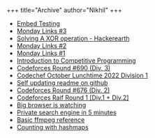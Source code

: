 +++
title="Archive"
author="Nikhil"
+++



- [Embed Testing](/posts/embed)
- [Monday Links #3](/posts/links3)
- [Solving A XOR operation - Hackerearth](/posts/xor-operation)
- [Monday Links #2](/posts/links2)
- [Monday Links #1](/posts/links1)
- [Introduction to Competitive Programming](/posts/cpintro)
- [Codeforces Round #690 (Div. 3)](/posts/cf1462)
- [Codechef October Lunchtime 2022 Division 1](/posts/ltime89)
- [Self updating readme on github](/posts/selfupdate)
- [Codeforces Round #676 (Div. 2)](/posts/cf1421)
- [Codeforces Raif Round 1 [Div.1 + Div.2]](/posts/cf1428)
- [Big browser is watching](/posts/palemoon)
- [Private search engine in 5 minutes](/posts/searx)
- [Basic ffmpeg reference](/posts/ffmpeg-reference)
- [Counting with hashmaps](/posts/counting-with-maps)
